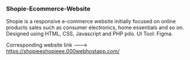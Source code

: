 ### Shopie-Ecommerce-Website

Shopie is a responsive e-commerce website initially focused
on online products sales such as consumer electronics, home
essentials and so on. Designed using HTML, CSS, Javascript and PHP pdo. UI Tool: Figma. 

Corresponding website link  --->   https://shopieeshopieee.000webhostapp.com/
